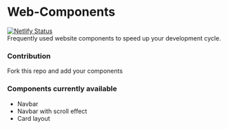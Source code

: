 # Web-Components   
[![Netlify Status](https://api.netlify.com/api/v1/badges/66adbf0b-e63e-46ff-9906-405f7f07692a/deploy-status)](https://app.netlify.com/sites/practical-sinoussi-412c8a/deploys)  
Frequently used website components to speed up your development cycle.    
 
   
### Contribution   
Fork this repo and add your components   

### Components currently available   

- Navbar
- Navbar with scroll effect
- Card layout

